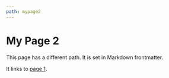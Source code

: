 ```yaml
---
path: mypage2
---
```


# My Page 2

This page has a different path.
It is set in Markdown frontmatter.

It links to [page 1](page1.html).
